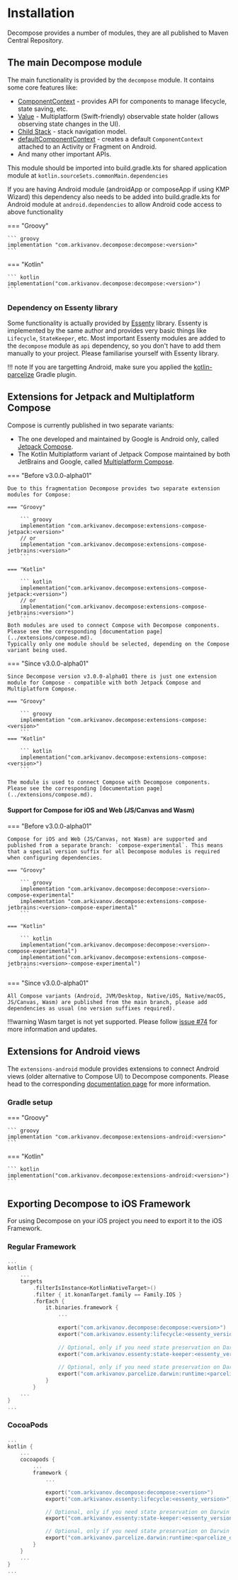 # Installation

Decompose provides a number of modules, they are all published to Maven Central Repository.

## The main Decompose module

The main functionality is provided by the `decompose` module. It contains some core features like:

- [ComponentContext](../component/overview.md#componentcontext) - provides API for components to manage lifecycle, state saving, etc.
- [Value](../component/overview.md/#value-and-mutablevalue-state-holders) - Multiplatform (Swift-friendly) observable state holder (allows observing state changes in the UI).
- [Child Stack](../navigation/stack/overview.md) - stack navigation model.
- [defaultComponentContext](../getting-started/quick-start.md/#android-with-compose) - creates a default `ComponentContext` attached to an Activity or Fragment on Android.
- And many other important APIs.

This module should be imported into build.gradle.kts for shared application module
at ```kotlin.sourceSets.commonMain.dependencies```

If you are having Android module (androidApp or composeApp if using KMP Wizard) this dependency also needs to be
added into build.gradle.kts for Android module at ```android.dependencies``` to allow Android code access to above functionality

=== "Groovy"

    ``` groovy
    implementation "com.arkivanov.decompose:decompose:<version>"
    ```

=== "Kotlin"

    ``` kotlin
    implementation("com.arkivanov.decompose:decompose:<version>")
    ```

### Dependency on Essenty library

Some functionality is actually provided by [Essenty](https://github.com/arkivanov/Essenty) library. Essenty is implemented by the same author and provides very basic things like `Lifecycle`, `StateKeeper`, etc. Most important Essenty modules are added to the `decompose` module as `api` dependency, so you don't have to add them manually to your project. Please familiarise yourself with Essenty library.

!!! note
    If you are targetting Android, make sure you applied the [kotlin-parcelize](https://developer.android.com/kotlin/parcelize) Gradle plugin.

## Extensions for Jetpack and Multiplatform Compose

Compose is currently published in two separate variants:
    
- The one developed and maintained by Google is Android only, called [Jetpack Compose](https://developer.android.com/jetpack/compose).
- The Kotlin Multiplatform variant of Jetpack Compose maintained by both JetBrains and Google, called [Multiplatform Compose](https://github.com/JetBrains/compose-multiplatform).

=== "Before v3.0.0-alpha01"

    Due to this fragmentation Decompose provides two separate extension modules for Compose:
    
    === "Groovy"

        ``` groovy
        implementation "com.arkivanov.decompose:extensions-compose-jetpack:<version>"
        // or
        implementation "com.arkivanov.decompose:extensions-compose-jetbrains:<version>"
        ```

    === "Kotlin"

        ``` kotlin
        implementation("com.arkivanov.decompose:extensions-compose-jetpack:<version>")
        // or
        implementation("com.arkivanov.decompose:extensions-compose-jetbrains:<version>")
        ```
    Both modules are used to connect Compose with Decompose components. Please see the corresponding [documentation page](../extensions/compose.md).
    Typically only one module should be selected, depending on the Compose variant being used.


=== "Since v3.0.0-alpha01"

    Since Decompose version v3.0.0-alpha01 there is just one extension module for Compose - compatible with both Jetpack Compose and Multiplatform Compose.

    === "Groovy"

        ``` groovy
        implementation "com.arkivanov.decompose:extensions-compose:<version>"
        ```
    === "Kotlin"
    
        ``` kotlin
        implementation("com.arkivanov.decompose:extensions-compose:<version>")
        ```

    The module is used to connect Compose with Decompose components. Please see the corresponding [documentation page](../extensions/compose.md).


#### Support for Compose for iOS and Web (JS/Canvas and Wasm)

=== "Before v3.0.0-alpha01"

    Compose for iOS and Web (JS/Canvas, not Wasm) are supported and published from a separate branch: `compose-experimental`. This means that a special version suffix for all Decompose modules is required when configuring dependencies.
    
    === "Groovy"
    
        ``` groovy
        implementation "com.arkivanov.decompose:decompose:<version>-compose-experimental"
        implementation "com.arkivanov.decompose:extensions-compose-jetbrains:<version>-compose-experimental"
        ```
    
    === "Kotlin"
    
        ``` kotlin
        implementation("com.arkivanov.decompose:decompose:<version>-compose-experimental")
        implementation("com.arkivanov.decompose:extensions-compose-jetbrains:<version>-compose-experimental")
        ```

=== "Since v3.0.0-alpha01"

    All Compose variants (Android, JVM/Desktop, Native/iOS, Native/macOS, JS/Canvas, Wasm) are published from the main branch, please add dependencies as usual (no version suffixes required).

!!!warning
    Wasm target is not yet supported. Please follow [issue #74](https://github.com/arkivanov/Decompose/issues/74) for more information and updates.

## Extensions for Android views

The `extensions-android` module provides extensions to connect Android views (older alternative to Compose UI) to Decompose components. Please head to the corresponding [documentation page](../extensions/android.md) for more information.

### Gradle setup

=== "Groovy"

    ``` groovy
    implementation "com.arkivanov.decompose:extensions-android:<version>"
    ```

=== "Kotlin"

    ``` kotlin
    implementation("com.arkivanov.decompose:extensions-android:<version>")
    ```

## Exporting Decompose to iOS Framework

For using Decompose on your iOS project you need to export it to the iOS Framework.

### Regular Framework


``` kotlin
...
kotlin {
    ...
    targets
        .filterIsInstance<KotlinNativeTarget>()
        .filter { it.konanTarget.family == Family.IOS }
        .forEach {
            it.binaries.framework {
                ...
                
                export("com.arkivanov.decompose:decompose:<version>")
                export("com.arkivanov.essenty:lifecycle:<essenty_version>")
    
                // Optional, only if you need state preservation on Darwin (Apple) targets
                export("com.arkivanov.essenty:state-keeper:<essenty_version>")
    
                // Optional, only if you need state preservation on Darwin (Apple) targets
                export("com.arkivanov.parcelize.darwin:runtime:<parcelize_darwin_version>")
            }
        }
    ...
}
...
```

### CocoaPods

``` kotlin
...
kotlin {
    ...
    cocoapods {
        ...
        framework {
            ...

            export("com.arkivanov.decompose:decompose:<version>")
            export("com.arkivanov.essenty:lifecycle:<essenty_version>")

            // Optional, only if you need state preservation on Darwin (Apple) targets
            export("com.arkivanov.essenty:state-keeper:<essenty_version>")

            // Optional, only if you need state preservation on Darwin (Apple) targets
            export("com.arkivanov.parcelize.darwin:runtime:<parcelize_darwin_version>")
        }
    }
    ...
}
...
```
